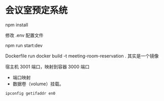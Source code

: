 # 会议室预定系统

npm install

修改 .env 配置文件

npm run start:dev

Dockerfile run docker build -t meeting-room-reservation . 其实是一个镜像

宿主机 3001 端口，映射到容器 3000 端口

- 端口映射
- 数据卷（volume）挂载。

```
ipconfig getifaddr en0
```
